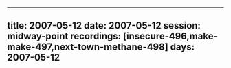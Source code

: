 
---
title: 2007-05-12
date:  2007-05-12
session: midway-point
recordings: [insecure-496,make-make-497,next-town-methane-498]
days: 2007-05-12
---
